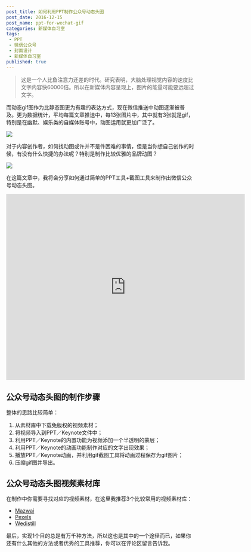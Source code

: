 ```yaml
---
post_title: 如何利用PPT制作公众号动态头图
post_date: 2016-12-15
post_name: ppt-for-wechat-gif
categories: 新媒体自习室
tags: 
 - PPT
 - 微信公众号
 - 封面设计
 - 新媒体自习室
published: true
---
```

> 这是一个人比鱼注意力还差的时代。研究表明，大脑处理视觉内容的速度比文字内容快60000倍。所以在新媒体内容呈现上，图片的能量可能要远超过文字。

而动态gif图作为比静态图更为有趣的表达方式，现在微信推送中动图逐渐被普及。更为数据统计，平均每篇文章推送中，每13张图片中，其中就有3张就是gif，特别是在幽默、娱乐类的自媒体账号中，动图运用就更加广泛了。

![](http://www.niaogebiji.com/data/attachment/portal/201610/20/114008r2x132fxyym1c33y.gif)

对于内容创作者，如何找动图或许并不是件困难的事情，但是当你想自己创作的时候，有没有什么快捷的办法呢？特别是制作比较优雅的品牌动图？

![](http://cdn.bpteach.com/blog/_image/wechatgif.gif)

在这篇文章中，我将会分享如何通过简单的PPT工具+截图工具来制作出微信公众号动态头图。

<iframe frameborder="0" width="640" height="498" src="https://v.qq.com/iframe/player.html?vid=d0355drjhjw&tiny=0&auto=0" allowfullscreen></iframe>

## 公众号动态头图的制作步骤

整体的思路比较简单：

1. 从素材库中下载免版权的视频素材；
2. 将视频导入到PPT／Keynote文件中；
3. 利用PPT／Keynote的内置功能为视频添加一个半透明的蒙层；
4. 利用PPT／Keynote的动画功能制作对应的文字出现效果；
5. 播放PPT／Keynote动画，并利用gif截图工具将动画过程保存为gif图片；
6. 压缩gif图并导出。

## 公众号动态头图视频素材库

在制作中你需要寻找对应的视频素材，在这里我推荐3个比较常用的视频素材库：

- [Mazwai](http://mazwai.com/#/videos)
- [Pexels](http://videos.pexels.com/)
- [Wedistill](http://wedistill.io/)


最后，实现1个目的总是有万千种方法，所以这也是其中的一个途径而已，如果你还有什么其他的方法或者优秀的工具推荐，你可以在评论区留言告诉我。



